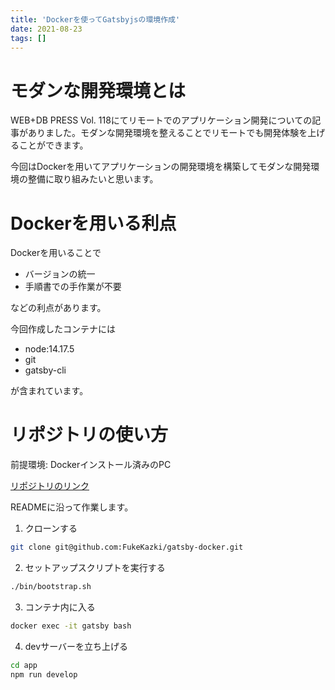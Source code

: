 ```yaml
---
title: 'Dockerを使ってGatsbyjsの環境作成'
date: 2021-08-23
tags: []
---
```


# モダンな開発環境とは

WEB+DB PRESS Vol.
118にてリモートでのアプリケーション開発についての記事がありました。モダンな開発環境を整えることでリモートでも開発体験を上げることができます。

今回はDockerを用いてアプリケーションの開発環境を構築してモダンな開発環境の整備に取り組みたいと思います。

# Dockerを用いる利点

Dockerを用いることで

- バージョンの統一
- 手順書での手作業が不要

などの利点があります。

今回作成したコンテナには

- node:14.17.5
- git
- gatsby-cli

が含まれています。

# リポジトリの使い方

前提環境: Dockerインストール済みのPC

[リポジトリのリンク](https://github.com/FukeKazki/gatsby-docker)

READMEに沿って作業します。

1. クローンする

```bash
git clone git@github.com:FukeKazki/gatsby-docker.git
```

2. セットアップスクリプトを実行する

```bash
./bin/bootstrap.sh
```

3. コンテナ内に入る

```bash
docker exec -it gatsby bash
```

4. devサーバーを立ち上げる

```bash
cd app
npm run develop
```
